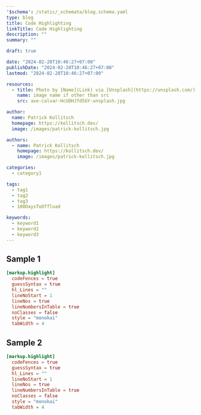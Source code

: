 ```yaml
---
'$schema': /static/_schemata/blog.schema.yaml
type: blog
title: Code Highlighting
linkTitle: Code Highlighting
description: ""
summary: ""

draft: true

date: "2024-02-28T10:46:27+07:00"
publishDate: "2024-02-28T10:46:27+07:00"
lastmod: "2024-02-28T10:46:27+07:00"

resources:
  - title: Photo by [Name](Link) via [Unsplash](https://unsplash.com/)
    name: image name if other than src
    src: ave-calvar-HcUDHJfd5GY-unsplash.jpg

author:
  name: Patrick Kollitsch
  homepage: https://kollitsch.dev/
  image: /images/patrick-kollitsch.jpg

authors:
  - name: Patrick Kollitsch
    homepage: https://kollitsch.dev/
    image: /images/patrick-kollitsch.jpg

categories:
  - category1

tags:
  - tag1
  - tag2
  - tag3
  - 100DaysToOffload

keywords:
  - keyword1
  - keyword2
  - keyword3
---
```


## Sample 1

```toml
[markup.highlight]
  codeFences = true
  guessSyntax = true
  hl_Lines = ""
  lineNoStart = 1
  lineNos = true
  lineNumbersInTable = true
  noClasses = false
  style = "monokai"
  tabWidth = 4
```

## Sample 2

```toml {linenos=[1,"5-6"],something=else,filename="sample.toml"}
[markup.highlight]
  codeFences = true
  guessSyntax = true
  hl_Lines = ""
  lineNoStart = 1
  lineNos = true
  lineNumbersInTable = true
  noClasses = false
  style = "monokai"
  tabWidth = 4
```
